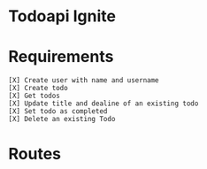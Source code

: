 # Todoapi Ignite

# Requirements
    [X] Create user with name and username
    [X] Create todo
    [X] Get todos
    [X] Update title and dealine of an existing todo
    [X] Set todo as completed
    [X] Delete an existing Todo

# Routes
